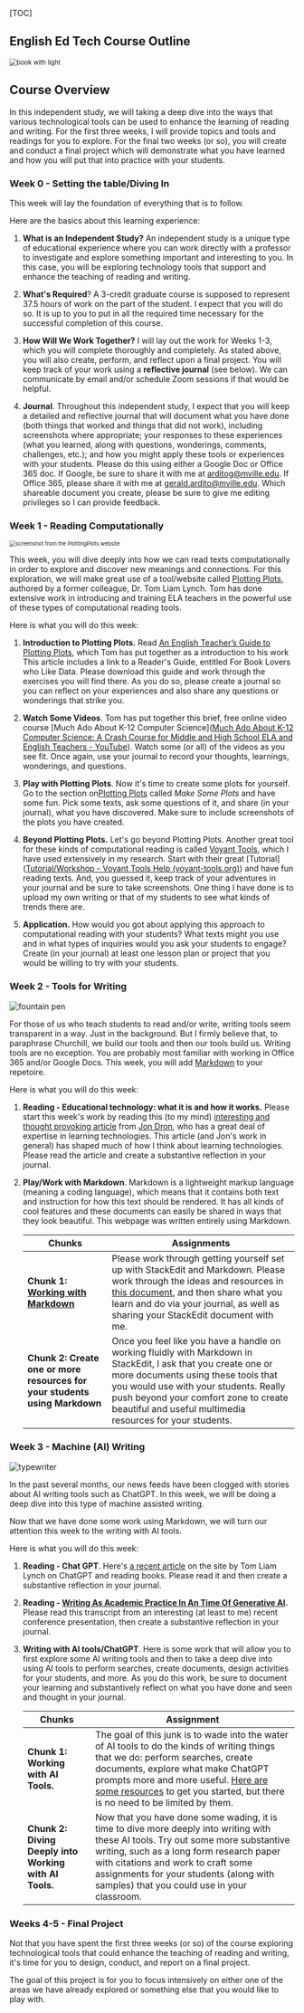 [TOC]

## English Ed Tech Course Outline
<img src="https://images.unsplash.com/photo-1508666709797-f0bb3d96324d?ixlib=rb-4.0.3&ixid=M3wxMjA3fDB8MHxwaG90by1wYWdlfHx8fGVufDB8fHx8fA%3D%3D&auto=format&fit=crop&w=1161&q=80" alt="book with light" style="zoom: 80%;" />

## Course Overview

In this independent study, we will taking a deep dive into the ways that various technological tools can be used to enhance the learning of reading and writing. For the first three weeks, I will provide topics and tools  and readings for you to explore. For the final two weeks (or so), you will create and conduct a final project which will demonstrate what you have learned and how you will put that into practice with your students.

### Week 0 - Setting the table/Diving In

This week will lay the foundation of everything that is to follow.

Here are the basics about this learning experience:

1. **What is an Independent Study?** An independent study is a unique type of educational experience where you can work directly with a professor to investigate and explore something important and interesting to you. In this case, you will be exploring technology tools that support and enhance the teaching of reading and writing.

2. **What's Required**? A 3-credit graduate course is supposed to represent 37.5 hours of work on the part of the student. I expect that you will do so. It is up to you to put in all the required time necessary for the successful completion of this course.

3. **How Will We Work Together?** I will lay out the work for Weeks 1-3, which you will complete thoroughly and completely. As stated above, you will also create, perform, and reflect upon a final project. You will keep track of your work using a **reflective journal** (see below). We can communicate by email and/or schedule Zoom sessions if that would be helpful.

4. **Journal**. Throughout this independent study, I expect that you will keep a detailed and reflective journal that will document what you have done (both things that worked and things that did not work), including screenshots where appropriate; your responses to these experiences (what you learned, along with questions, wonderings, comments, challenges, etc.); and how you might apply these tools or experiences with your students. Please do this using either a Google Doc  or Office 365 doc. If Google, be sure to share it with me at arditog@mville.edu. If Office 365, please share it with me at gerald.ardito@mville.edu. Which shareable document you create, please be sure to give me editing privileges so I can provide feedback.

### Week 1 - Reading Computationally

<img src="https://i0.wp.com/plottingplots.com/wp-content/uploads/2021/04/love-death-rj.png?resize=1024%2C833&ssl=1" alt="screenshot from the PlottingPlots website" style="zoom:67%;" />

This week, you will dive deeply into how we can read texts computationally in order to explore and discover new meanings and connections. For this exploration, we will make great use of a tool/website called [Plotting Plots](https://plottingplots.com), authored by a former colleague, Dr. Tom Liam Lynch. Tom has done extensive work in introducing and training ELA teachers in the powerful use of these types of computational reading tools. 

Here is what you will do this week:

1. **Introduction to Plotting Plots.** Read [An English Teacher’s Guide to Plotting Plots](https://plottingplots.com/an-english-teachers-guide-to-plotting-plots/), which Tom has put together as a introduction to his work This article includes a link to a Reader's Guide, entitled For Book Lovers who Like Data. Please download this guide and work through the exercises you will find there. As you do so, please create a journal so you can reflect on your experiences and also share any questions or wonderings that strike you. 

2. **Watch Some Videos**. Tom has put together this brief, free online video course [Much Ado About K-12 Computer Science]([Much Ado About K-12 Computer Science: A Crash Course for Middle and High School ELA and English Teachers - YouTube](https://www.youtube.com/playlist?list=PL_YqVfTEvsGJ8j-5pJiKVPN7bGjMfDvnL)). Watch some (or all) of the videos as you see fit. Once again, use your journal to record your thoughts, learnings, wonderings, and questions.

3. **Play with Plotting Plots**. Now it's time to create some plots for yourself. Go to the section on[Plotting Plots](https://plottingplots.com) called *Make Some Plots* and have some fun. Pick some texts, ask some questions of it, and share (in your journal), what you have discovered. Make sure to include screenshots of the plots you have created.

4. **Beyond Plotting Plots.** Let's go beyond Plotting Plots. Another great tool for these kinds of computational reading is called [Voyant Tools](https://voyant-tools.org/), which I have used extensively in my research. Start with their great [Tutorial]([Tutorial/Workshop - Voyant Tools Help (voyant-tools.org)](http://docs.voyant-tools.org/docs/#!/guide/tutorial-section-topics)) and have fun reading texts. And, you guessed it, keep track of your adventures in your journal and be sure to take screenshots. One thing I have done is to upload my own writing or that of my students to see what kinds of trends there are.

5. **Application.** How would you got about applying this approach to computational reading with your students? What texts might you use and in what types of inquiries would you ask your students to engage? Create (in your journal) at least one lesson plan or project that you would be willing to try with your students.

### Week 2 - Tools for Writing

![fountain pen](https://images.unsplash.com/photo-1455390582262-044cdead277a?ixlib=rb-4.0.3&ixid=M3wxMjA3fDB8MHxwaG90by1wYWdlfHx8fGVufDB8fHx8fA%3D%3D&auto=format&fit=crop&w=1073&q=80)

For those of us who teach students to read and/or write, writing tools seem transparent in a way. Just in the background. But I firmly believe that, to paraphrase Churchill, we build our tools and then our tools build us. Writing tools are no exception. You are probably most familiar with working in Office 365 and/or Google Docs. This week, you will add [Markdown](https://en.wikipedia.org/wiki/Markdown) to your repetoire.



Here is what you will do this week:

1. **Reading - Educational technology: what it is and how it works.** Please start this week's work by reading this (to my mind) [interesting and thought provoking article](https://drive.google.com/file/d/1QbwQrYAnRyQfKTGdrTLoa8xrsELqwXy5/view?usp=drive_link) from [Jon Dron](https://jondron.ca), who has a great deal of expertise in learning technologies. This article (and Jon's work in general) has shaped much of how I think about learning technologies. Please read the article and create a substantive reflection in your journal.

2. **Play/Work with Markdown**. Markdown is a lightweight markup language (meaning a coding language), which means that it contains both text and instruction for how this text should be rendered. It has all kinds of cool features and these documents can easily be shared in ways that they look beautiful. This webpage was written entirely using Markdown.

   | Chunks                                                       | Assignments                                                  |
   | ------------------------------------------------------------ | ------------------------------------------------------------ |
   | **Chunk 1: [Working with Markdown](https://github.com/drardito/EnglishEdTech/blob/main/Working%20with%20Markdown.md)** | Please work through getting yourself set up with StackEdit and Markdown. Please work through the ideas and resources in [this document](https://github.com/drardito/EnglishEdTech/blob/main/Working%20with%20Markdown.md), and then share what you learn and do via your journal, as well as sharing your StackEdit document with me. |
   | **Chunk 2: Create one or more resources for your students using Markdown** | Once you feel like you have a handle on working fluidly with Markdown in StackEdit, I ask that you create one or more documents using these tools that you would use with your students. Really push beyond your comfort zone to create beautiful and useful multimedia resources for your students. |




### Week 3 - Machine (AI) Writing

![typewriter](https://images.unsplash.com/photo-1622132403916-d4786bf0e7ee?ixlib=rb-4.0.3&ixid=M3wxMjA3fDB8MHxwaG90by1wYWdlfHx8fGVufDB8fHx8fA%3D%3D&auto=format&fit=crop&w=1013&q=80)



In the past several months, our news feeds have been clogged with stories about AI writing tools such as ChatGPT. In this week, we will be doing a deep dive into this type of machine assisted writing.

Now that we have done some work using Markdown, we will turn our attention this week to the writing with AI tools.

Here is what you will do this week:

1. **Reading - Chat GPT**. Here's [a recent article](https://plottingplots.com/chatgpt-tells-me-the-pros-and-cons-of-reading-books-with-literary-data/) on the site by Tom Liam Lynch on ChatGPT and reading books. Please read it and then create a substantive reflection in your journal.

2. **Reading - [Writing As Academic Practice In An Time Of Generative AI](https://helenbeetham.substack.com/p/writing-as-academic-practice-in-an).** Please read this transcript from an interesting (at least to me) recent conference presentation, then create a substantive reflection in your journal.

3. **Writing with AI tools/ChatGPT**. Here is some work that will allow you to first explore some AI writing tools and then to take a deep dive into using AI tools to perform searches, create documents, design activities for your students, and more. As you do this work, be sure to document your learning and substantively reflect on what you have done and seen and thought in your journal.

   | Chunks                                                 | Assignment                                                   |
   | ------------------------------------------------------ | ------------------------------------------------------------ |
   | **Chunk 1: Working with AI Tools.**                    | The goal of this junk is to wade into the water of AI tools to do the kinds of writing things that we do: perform searches, create documents, explore what make ChatGPT prompts more and more useful. [Here are some resources](https://github.com/drardito/EnglishEdTech/blob/main/AI%20and%20Writing.md) to get you started, but there is no need to be limited by them. |
   | **Chunk 2: Diving Deeply into Working with AI Tools.** | Now that you have done some wading, it is time to dive more deeply into writing with these AI tools. Try out some more substantive writing, such as a long form research paper with citations and work to craft some assignments for your students (along with samples) that you could use in your classroom. |

   

### Weeks 4-5 - Final Project



Not that you have spent the first three weeks (or so) of the course exploring technological tools that could enhance the teaching of reading and writing, it's time for you to design, conduct, and report on a final project.

The goal of this project is for you to focus intensively on either one of the areas we have already explored or something else that you would like to play with.



